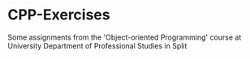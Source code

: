 # CPP-Exercises
Some assignments from the 'Object-oriented Programming' course at University Department of Professional Studies in Split
